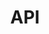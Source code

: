 ---
layout: swagger
title: API
#points to a copied over version of the contract. Do not edit this contract file here. Make changes to the original it was copied from (see GruntFile for location)
swagger_url: '../../../contract/processing.yaml'
---